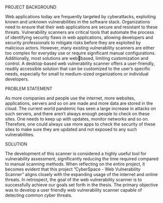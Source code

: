 PROJECT BACKGROUND

Web applications today are frequently targeted by cyberattacks, exploiting known and 
unknown vulnerabilities in the software stack. Organizations need to ensure that their 
web applications are secure and resistant to these threats. Vulnerability scanners are 
critical tools that automate the process of identifying security flaws in web 
applications, allowing developers and security professionals to mitigate risks before 
they are exploited by malicious actors.
However, many existing vulnerability scanners are either too complex for everyday 
use or require significant manual configurations. Additionally, most solutions are webbased, limiting customization and control. A desktop-based web vulnerability scanner
offers a user-friendly, readily accessible solution that can be customized to the user’s 
specific needs, especially for small to medium-sized organizations or individual 
developers.

PROBLEM STATEMENT

As more companies and people use the internet, more websites, applications, servers 
and so on are made and more data are stored in the cloud. The current world 
pandemic has seen a large increase in attacks on such servers, and there aren’t 
always enough people to check on these sites. One needs to keep up with updates, 
monitor networks and so on. Therefore, one could always use more apps to check the 
security of these sites to make sure they are updated and not exposed to any such 
vulnerabilities.

SOLUTION

The development of this scanner is considered a highly useful tool for vulnerability 
assessment, significantly reducing the time required compared to manual scanning 
methods. When reflecting on the entire project, it becomes evident that this project 
”CyberSpace - Web Vulnerability Scanner” aligns closely with the expanding usage of the internet 
and online threats. In retrospect, the goal of the web vulnerability scanner is to 
successfully achieve our goals set forth in the thesis. The primary objective was to 
develop a user friendly web vulnerability scanner capable of detecting common cyber 
threats.